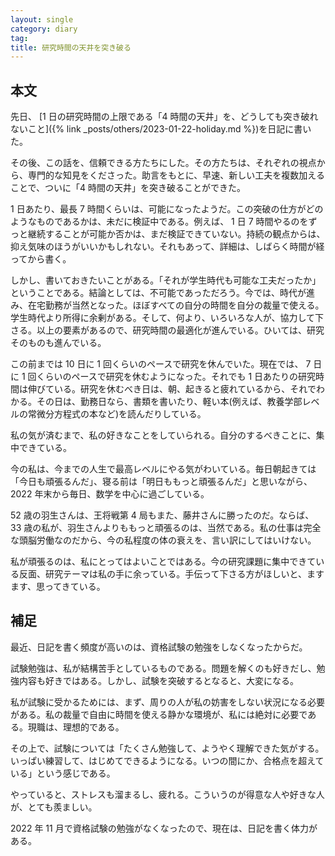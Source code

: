 ```yaml
---
layout: single
category: diary
tag:
title: 研究時間の天井を突き破る
---
```


## 本文

先日、 [1 日の研究時間の上限である「4 時間の天井」を、どうしても突き破れないこと]({% link _posts/others/2023-01-22-holiday.md %})を日記に書いた。

その後、この話を、信頼できる方たちにした。その方たちは、それぞれの視点から、専門的な知見をくださった。助言をもとに、早速、新しい工夫を複数加えることで、ついに「4 時間の天井」を突き破ることができた。

1 日あたり、最長 7 時間くらいは、可能になったようだ。この突破の仕方がどのようなものであるかは、未だに検証中である。例えば、 1 日 7 時間やるのをずっと継続することが可能か否かは、まだ検証できていない。持続の観点からは、抑え気味のほうがいいかもしれない。それもあって、詳細は、しばらく時間が経ってから書く。

しかし、書いておきたいことがある。「それが学生時代も可能な工夫だったか」ということである。結論としては、不可能であっただろう。今では、時代が進み、在宅勤務が当然となった。ほぼすべての自分の時間を自分の裁量で使える。学生時代より所得に余剰がある。そして、何より、いろいろな人が、協力して下さる。以上の要素があるので、研究時間の最適化が進んでいる。ひいては、研究そのものも進んでいる。

この前までは 10 日に 1 回くらいのペースで研究を休んでいた。現在では、 7 日に 1 回くらいのペースで研究を休むようになった。それでも 1 日あたりの研究時間は伸びている。研究を休むべき日は、朝、起きると疲れているから、それでわかる。その日は、勤務日なら、書類を書いたり、軽い本(例えば、教養学部レベルの常微分方程式の本など)を読んだりしている。

私の気が済むまで、私の好きなことをしていられる。自分のするべきことに、集中できている。

今の私は、今までの人生で最高レベルにやる気がわいている。毎日朝起きては「今日も頑張るんだ」、寝る前は「明日ももっと頑張るんだ」と思いながら、 2022 年末から毎日、数学を中心に過ごしている。

52 歳の羽生さんは、王将戦第 4 局もまた、藤井さんに勝ったのだ。ならば、 33 歳の私が、羽生さんよりももっと頑張るのは、当然である。私の仕事は完全な頭脳労働なのだから、今の私程度の体の衰えを、言い訳にしてはいけない。

私が頑張るのは、私にとってはよいことではある。今の研究課題に集中できている反面、研究テーマは私の手に余っている。手伝って下さる方がほしいと、ますます、思ってきている。

## 補足

最近、日記を書く頻度が高いのは、資格試験の勉強をしなくなったからだ。

試験勉強は、私が結構苦手としているものである。問題を解くのも好きだし、勉強内容も好きではある。しかし、試験を突破するとなると、大変になる。

私が試験に受かるためには、まず、周りの人が私の妨害をしない状況になる必要がある。私の裁量で自由に時間を使える静かな環境が、私には絶対に必要である。現職は、理想的である。

その上で、試験については「たくさん勉強して、ようやく理解できた気がする。いっぱい練習して、はじめてできるようになる。いつの間にか、合格点を超えている」という感じである。

やっていると、ストレスも溜まるし、疲れる。こういうのが得意な人や好きな人が、とても羨ましい。

2022 年 11 月で資格試験の勉強がなくなったので、現在は、日記を書く体力がある。
